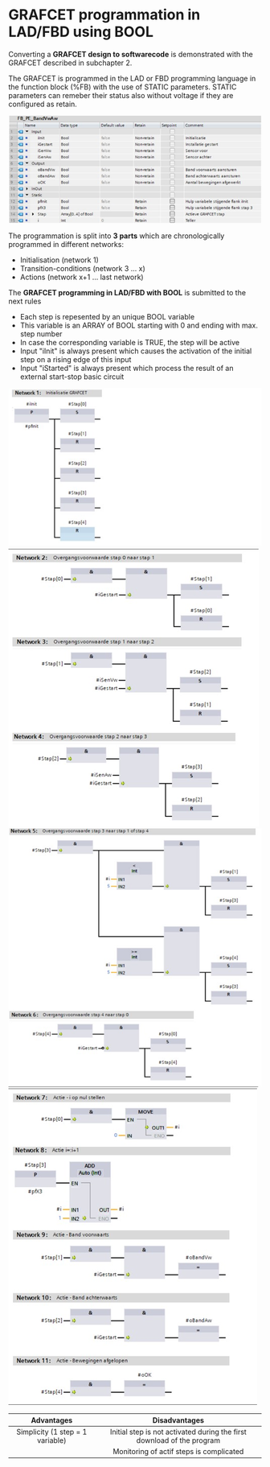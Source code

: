 # GRAFCET programmation in LAD/FBD using BOOL

Converting a **GRAFCET design to softwarecode** is demonstrated with the GRAFCET described in subchapter 2.

The GRAFCET is programmed in the LAD or FBD programming language in the function block (%FB) with the use of STATIC parameters. STATIC parameters can remeber their status also without voltage if they are configured as retain.

![Siemens interface variables ](../Ad04/Images/SiemensVarLAd.jpg)

The programmation is split into **3 parts** which are chronologically programmed in different networks:
-   Initialisation (network 1)
-   Transition-conditions (network 3 ... x)
-   Actions (network x+1 ... last network)

The **GRAFCET programming in LAD/FBD with BOOL** is submitted to the next rules
-   Each step is repesented by an unique BOOL variable
-   This variable is an ARRAY of BOOL starting with 0 and ending with max. step number
-   In case the corresponding variable is TRUE, the step will be active
-   Input "iInit" is always present which causes the activation of the initial step on a rising edge of this input
-   Input "iStarted" is always present which process the result of an external start-stop basic circuit

![Siemens LAD variables ](../Ad04/Images/SiemensiInitLAD.jpg)
![Siemens FBD  ](../Ad04/Images/SiemensFBD.jpg)
![Siemens LAD  ](../Ad04/Images/SiemensFBD2.jpg)
![Siemens FBD  ](../Ad04/Images/SiemensFBD3.jpg)

| **Advantages** | **Disadvantages** |
| :---:          | :---:             |
| Simplicity (1 step = 1 variable) | Initial step is not activated during the first download of the program |
|                                | Monitoring of actif steps is complicated        |
